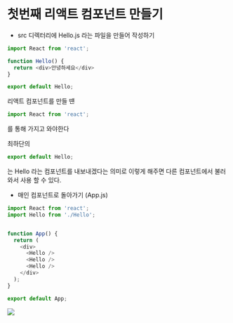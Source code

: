 # 첫번째 리액트 컴포넌트 만들기

- src 디렉터리에 Hello.js 라는 파일을 만들어 작성하기 
``` js
import React from 'react';

function Hello() {
  return <div>안녕하세요</div>
}

export default Hello;
```
리액트 컴포넌트를 만들 떈 
``` js
import React from 'react';
```
를 통해 가지고 와야한다

최하단의 

``` js
export default Hello;
```
는 Hello 라는 컴포넌트를 내보내겠다는 의미로 이렇게 해주면 다른 컴포넌트에서 불러와서 사용 할 수 있다.


- 매인 컴포넌트로 돌아가기 (App.js)

``` js
import React from 'react';
import Hello from './Hello';


function App() {
  return (
    <div>
      <Hello />
      <Hello />
      <Hello />
    </div>
  );
}

export default App;
```

![](https://i.imgur.com/TraJKdn.png)